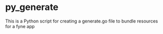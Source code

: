 # py_generate

This is a Python script for creating a generate.go file to bundle resources for a fyne app